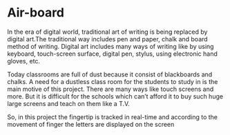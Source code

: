 # Air-board
In the era of digital world, traditional art of writing is being replaced by digital art.The traditional way includes pen and paper, chalk and board method of writing. Digital art includes many ways of writing like by using keyboard, touch-screen surface, digital pen, stylus, using electronic hand gloves, etc.

Today classrooms are full of dust because it consist of blackboards 
and chalks. A need for a dustless class room for the students to study in is the main motive of this project. There are many ways like touch screens and more. But it is difficult for the schools which can’t afford it to buy such huge large screens and teach on them like a T.V.

So, in this project the fingertip is tracked in real-time and according to the movement of finger the letters are displayed on the screen
